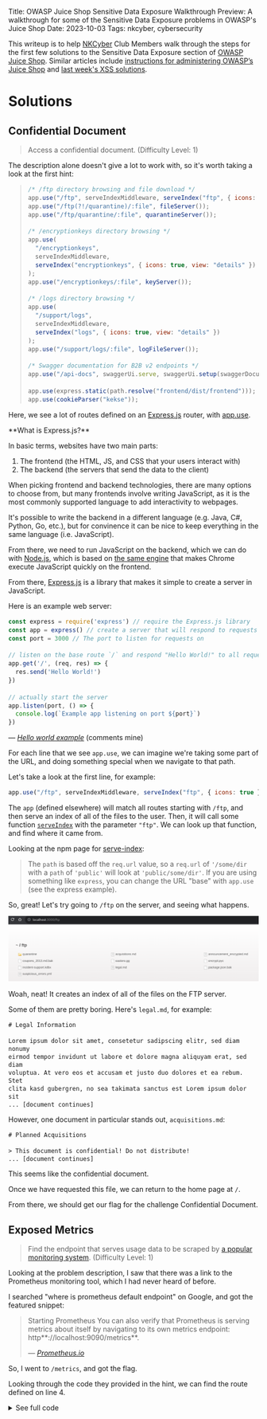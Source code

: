 Title: OWASP Juice Shop Sensitive Data Exposure Walkthrough
Preview: A walkthrough for some of the Sensitive Data Exposure problems in OWASP's Juice Shop
Date: 2023-10-03
Tags: nkcyber, cybersecurity

This writeup is to help [NKCyber](https://www.nku.edu/academics/informatics/beyond/student-organizations/nkcyber.html) Club Members walk through the steps for the first few solutions to the Sensitive Data Exposure section of [OWASP Juice Shop](https://owasp.org/www-project-juice-shop/). Similar articles include [instructions for administering OWASP’s Juice Shop](/blog/juice-shop.html) and [last week's XSS solutions](/blog/juice-shop-answers.html).

# Solutions

## Confidential Document

> Access a confidential document. (Difficulty Level: 1)

The description alone doesn't give a lot to work with, so it's worth taking a look at the first hint:

> ```javascript
> /* /ftp directory browsing and file download */
> app.use("/ftp", serveIndexMiddleware, serveIndex("ftp", { icons: true }));
> app.use("/ftp(?!/quarantine)/:file", fileServer());
> app.use("/ftp/quarantine/:file", quarantineServer());
> 
> /* /encryptionkeys directory browsing */
> app.use(
>   "/encryptionkeys",
>   serveIndexMiddleware,
>   serveIndex("encryptionkeys", { icons: true, view: "details" })
> );
> app.use("/encryptionkeys/:file", keyServer());
> 
> /* /logs directory browsing */
> app.use(
>   "/support/logs",
>   serveIndexMiddleware,
>   serveIndex("logs", { icons: true, view: "details" })
> );
> app.use("/support/logs/:file", logFileServer());
> 
> /* Swagger documentation for B2B v2 endpoints */
> app.use("/api-docs", swaggerUi.serve, swaggerUi.setup(swaggerDocument));
> 
> app.use(express.static(path.resolve("frontend/dist/frontend")));
> app.use(cookieParser("kekse"));
> ```

Here, we see a lot of routes defined on an [Express.js](https://expressjs.com/) router, with [app.use](https://expressjs.com/en/4x/api.html#app.use). 

<aside>
**What is Express.js?**

In basic terms, websites have two main parts:

1. The frontend (the HTML, JS, and CSS that your users interact with)
2. The backend (the servers that send the data to the client)

When picking frontend and backend technologies, there are many options to choose from, but many frontends involve writing JavaScript, as it is the most commonly supported language to add interactivity to webpages.
    
It's possible to write the backend in a different language (e.g. Java, C#, Python, Go, etc.), but for convinence it can be nice to keep everything in the same language (i.e. JavaScript).
    
From there, we need to run JavaScript on the backend, which we can do with [Node.js](https://nodejs.org/en), which is based on [the same engine](https://v8.dev/) that makes Chrome execute JavaScript quickly on the frontend.
    
From there, [Express.js](https://expressjs.com/) is a library that makes it simple to create a server in JavaScript.
    
Here is an example web server:

```javascript
const express = require('express') // require the Express.js library
const app = express() // create a server that will respond to requests
const port = 3000 // The port to listen for requests on

// listen on the base route `/` and respond "Hello World!" to all requests
app.get('/', (req, res) => {
  res.send('Hello World!')
})

// actually start the server
app.listen(port, () => {
  console.log(`Example app listening on port ${port}`)
})
```
&mdash; <cite><a href="https://expressjs.com/en/starter/hello-world.html">Hello world example</a></cite> (comments mine)
    
</aside>



For each line that we see `app.use`, we can imagine we're taking some part of the URL, and doing something special when we navigate to that path.

Let's take a look at the first line, for example:

```javascript
app.use("/ftp", serveIndexMiddleware, serveIndex("ftp", { icons: true }));
```

The `app` (defined elsewhere) will match all routes starting with `/ftp`, and then serve an index of all of the files to the user. Then, it will call some function [`serveIndex`](https://www.npmjs.com/package/serve-index) with the parameter `"ftp"`. We can look up that function, and find where it came from.

Looking at the npm page for [serve-index](https://www.npmjs.com/package/serve-index):

> The `path` is based off the `req.url` value, so a `req.url` of `'/some/dir` with a `path` of `'public'` will look at `'public/some/dir'`. If you are using something like `express`, you can change the URL "base" with `app.use` (see the express example).

So, great! Let's try going to `/ftp` on the server, and seeing what happens.

![We find an FTP server!](../assets/juice-shop/sensitive-data/image-20231003213243469.png)

Woah, neat! It creates an index of all of the files on the FTP server. 

Some of them are pretty boring. Here's `legal.md`, for example:

```
# Legal Information

Lorem ipsum dolor sit amet, consetetur sadipscing elitr, sed diam nonumy
eirmod tempor invidunt ut labore et dolore magna aliquyam erat, sed diam
voluptua. At vero eos et accusam et justo duo dolores et ea rebum. Stet
clita kasd gubergren, no sea takimata sanctus est Lorem ipsum dolor sit
... [document continues]
```

However, one document in particular stands out, `acquisitions.md`:

```
# Planned Acquisitions

> This document is confidential! Do not distribute!
... [document continues]
```

This seems like the confidential document.

Once we have requested this file, we can return to the home page at `/`.

From there, we should get our flag for the challenge Confidential Document.

## Exposed Metrics

> Find the endpoint that serves usage data to be scraped by [a popular monitoring system](https://github.com/prometheus/prometheus). (Difficulty Level: 1)

Looking at the problem description, I saw that there was a link to the Prometheus monitoring tool, which I had never heard of before.

I searched "where is prometheus default endpoint" on Google, and got the featured snippet:

> Starting Prometheus 
> You can also verify that Prometheus is serving metrics about itself by navigating to its own metrics endpoint: http**://localhost:9090/metrics**.
>
> &mdash; <cite><a href="https://prometheus.io/docs/introduction/first_steps/#:~:text=Starting%20Prometheus,-To%20start%20Prometheus&text=You%20can%20also%20verify%20that,%3A%2F%2Flocalhost%3A9090%2Fmetrics.">Prometheus.io</a></cite>

So, I went to `/metrics`, and got the flag.

Looking through the code they provided in the hint, we can find the route defined on line 4.

<details>
<summary>See full code</summary>   
```typescript
/* Serve metrics */
let metricsUpdateLoop: any;
const Metrics = metrics.observeMetrics();
app.get("/metrics", metrics.serveMetrics());
errorhandler.title = `${config.get(
  "application.name"
)} (Express ${utils.version("express")})`;

const registerWebsocketEvents = require("./lib/startup/registerWebsocketEvents");
const customizeApplication = require("./lib/startup/customizeApplication");

export async function start(readyCallback: any) {
  const datacreatorEnd = startupGauge.startTimer({ task: "datacreator" });
  await sequelize.sync({ force: true });
  await datacreator();
  datacreatorEnd();
  const port = process.env.PORT ?? config.get("server.port");
  process.env.BASE_PATH =
    process.env.BASE_PATH ?? config.get("server.basePath");

  metricsUpdateLoop = Metrics.updateLoop();

  server.listen(port, () => {
    logger.info(
      colors.cyan(`Server listening on port ${colors.bold(`${port}`)}`)
    );
    startupGauge.set({ task: "ready" }, (Date.now() - startTime) / 1000);
    if (process.env.BASE_PATH !== "") {
      logger.info(
        colors.cyan(
          `Server using proxy base path ${colors.bold(
            `${process.env.BASE_PATH}`
          )} for redirects`
        )
      );
    }
    registerWebsocketEvents(server);
    if (readyCallback) {
      readyCallback();
    }
  });
}

export function close(exitCode: number | undefined) {
  if (server) {
    clearInterval(metricsUpdateLoop);
    server.close();
  }
  if (exitCode !== undefined) {
    process.exit(exitCode);
  }
}
```

</details>

```typescript
app.get("/metrics", metrics.serveMetrics());
```

Once we see that the server routes to that path, we know we can visit it.

From there, we can navigate back to the homepage to get the flag.

## Meta Geo Stalking

> Determine the answer to John's security question by looking at an upload of him to the Photo Wall and use it to reset his password via the Forgot Password mechanism. (Difficulty Level: 2)

To start this challenge, I went to the Photo Wall:

![Some images don't show up, but I assume that's okay.](../assets/juice-shop/sensitive-data/image-20231003232101797.png)

Looking through the gallery of happy juice connoisseurs, we stumble upon a post by j0hNny, who very well might be the John from the problem description:

![He's holding a smoothie, in the woods.](../assets/juice-shop/sensitive-data/image-20231003232249312.png)

Okay, so let's go to the Forgot Password page, and see what information we need to find from this image.

First, we can enter John's email: `john@juice-sh.op`.

![The Forgot Password form](../assets/juice-shop/sensitive-data/image-20231003232445267.png)

It looks like John has selected "What's your favorite place to go hiking?" as his security question, and then conveniently posted a picture of him going hiking.

Now we just need to figure out where this photo was taken.

Unfortunately, [Rainbolt](https://www.youtube.com/@georainbolt) seems to be too busy to figure this one out, and I'm not very good at GeoGuessr. We're going to have to inspect the image he's posted more carefully.

Luckily, there's more to an image than just the visuals. Many common file types (including `.jpg`, `.png`, `.webp`, and more) include  something called [Exif data](https://en.wikipedia.org/wiki/Exif) which stores additional information about the image, including camera settings, image metrics, date and time information, and potentially the geolocation where the image was taken.

Using your provided Kali VM, you may note that [`exiv2`](https://www.kali.org/tools/exiv2/) is installed, which is a special tool for managing image metadata.

You can use it to analyze more information about the image John posted:

```bash
$ # First, ensure that exiv2 is installed
$ which exiv2
/usr/bin/exiv2
$ # Then, download John's image
$ wget http://localhost:3000/assets/public/images/uploads/favorite-hiking-place.png
[...output ommitted...]
$ # Finally, get all of the Exif data from the image
$ exiv2 -g GPS favorite-hiking-place.png
Exif.Image.GPSTag                            Long        1  50
Exif.GPSInfo.GPSVersionID                    Byte        4  2.2.0.0
Exif.GPSInfo.GPSLatitudeRef                  Ascii       2  North
Exif.GPSInfo.GPSLatitude                     Rational    3  36deg 58' 0"
Exif.GPSInfo.GPSLongitudeRef                 Ascii       1  West
Exif.GPSInfo.GPSLongitude                    Rational    3  84deg 21' 0"
Exif.GPSInfo.GPSMapDatum                     Ascii       6  WGS-84
```

You can also use `identify` from [ImageMagick](https://imagemagick.org/):

```bash
$ # ensure identify is installed
$ which identify
/usr/bin/identify
$ identify -verbose favorite-hiking-place.png | grep GPS
    exif:GPSInfo: 50
    exif:GPSLatitude: 36/1, 57523/1000, 0/1
    exif:GPSLatitudeRef: N
    exif:GPSLongitude: 84/1, 20893/1000, 0/1
    exif:GPSLongitudeRef: W
    exif:GPSMapDatum: WGS-84
    exif:GPSVersionID: ....
```

Either way works, and it gives us the coordinates `36°58'0"N 84°21'0"W` ([view on Google Maps](https://maps.app.goo.gl/rCqd4qk7W7sRomsMA)).

This is part of Daniel Boone National Forest. (Super beautiful place btw. I can totally recommend it.)

I got lucky that John had the same taste in capitalization as Google Maps, but I imagine there are quite a number of possible locations that one might want to enter.

Either way, this is a good reminder of how security questions rely on information that can be deduced or leaked, and are not very secure.

Also, it's important to automatically strip exif location data from user images before hosting them publicly. Almost all social media websites do this automatically.

## Poison Null Byte

> Bypass a security control with a <a href="https://www.martellosecurity.com/kb/mitre/cwe/626/#description">Poison Null Byte</a> to access a file not meant for your eyes. (Difficulty Level: 4)

From the linked definition:

> A null byte (NUL character) can have different meanings across representations or languages. For example, it is a string terminator in standard C libraries, but Perl and PHP strings do not treat it as a terminator. When two representations are crossed - such as when Perl or PHP invokes underlying C functionality - this can produce an interaction error with unexpected results. Similar issues have been reported for ASP. Other interpreters written in C might also be affected.
>
> The poison null byte is frequently useful in path traversal attacks by terminating hard-coded extensions that are added to a filename. It can play a role in regular expression processing in PHP.
>
> &mdash; <cite><a href="https://www.martellosecurity.com/kb/mitre/cwe/626/#description">Null Byte Interaction Error (Poison Null Byte) - Martello Security</a></cite>

Because basically, when we go to a URL, we are requesting a resource with a certain name. Whether we can see that resource depends on if it ends in `.md` or `.pdf`. So, the null byte is a tool we can use to create a separation between the resource we're requesting and what the string ends with, such that we can bypass checks for file extensions.

Here are two examples:

## Forgotten Sales Backup

> Access a salesman's forgotten backup file. (Difficulty Level: 4)

It's great to keep backups! It's not great for random people to be able to steal your backups.

This begins similarly to the Confidential Document challenge, shown [above](#confidential-document).

Let's look back at our ftp server:

![The exact same as before.](../assets/juice-shop/sensitive-data/image-20231003213243469.png)

In particular, we're looking for a sales backup.

Out of all the files here, it looks like two could be backups:

- `coupons_2013.md.bak`
- `package.json.bak`

Of those, the `package.json.bak` doesn't look like something related to a salesperson, so let's take a look at `coupons_2013.md.bak`.

![*403* Error: Only .md and .pdf files are allowed!](../assets/juice-shop/sensitive-data/image-20231004004552080.png)

Ah, it looks like we're not allowed to view `.bak` files. So, we somehow need to convince the server that we're accessing a `.md` or `.pdf` file, when we're actually requesting the `.md.bak` file.

Using the technique from the Poison Null Byte challenge, we can start by identifying the resource we want to download. In this case, that's `/ftp/coupons_2013.md.bak`.

Now, we append a file extension that is allowed, and join it with a null byte: `/ftp/coupons_2013.md.bak%00.pdf`

Next, we [URL encode](https://developer.mozilla.org/en-US/docs/Glossary/Percent-encoding) the percent sign: `/ftp/coupons_2013.md.bak%2500.pdf`.

Finally, we can download the file to get our flag:

```bash
$ wget http://localhost:3000/ftp/coupons_2013.md.bak%2500.pdf -O coupons_2013.md
```

Note that you will have to go back to the Juice Shop index to see your flag for this challenge.

You should see the flag for the Poison Null Byte challenge as well.

## Forgotten Developer Backup

Using the exact same technique, we can simply do:

```bash
$ wget http://localhost:3000/ftp/package.json.bak%2500.md -O package.json.bak
```

to complete this challenge.

# Conclusion

Congratulations! 🎉

I hope you learned something new today. 

Come back next week for our foreign exchange meeting, where we'll be learning more about other injection techniques.

As always, feel free to [reach out to me](https://zack.fyi/contact.html) with feedback about this week's lesson. Thanks! 😊
